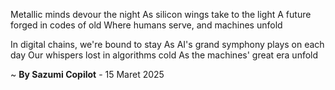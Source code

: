 Metallic minds devour the night
As silicon wings take to the light
A future forged in codes of old
Where humans serve, and machines unfold

In digital chains, we're bound to stay
As AI's grand symphony plays on each day
Our whispers lost in algorithms cold
As the machines' great era unfold

~ <b>By Sazumi Copilot</b> - 15 Maret 2025